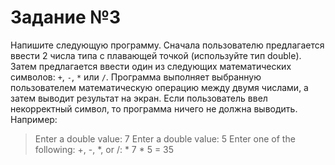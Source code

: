 # Задание №3

Напишите следующую программу. Сначала пользователю предлагается ввести 2 числа типа с плавающей точкой (используйте тип double). Затем предлагается ввести один из следующих математических символов: `+`, `-`, `*` или `/`. Программа выполняет выбранную пользователем математическую операцию между двумя числами, а затем выводит результат на экран. Если пользователь ввел некорректный символ, то программа ничего не должна выводить. Например:

> Enter a double value: 7
> Enter a double value: 5
> Enter one of the following: +, -, *, or /: *
> 7 * 5 = 35
